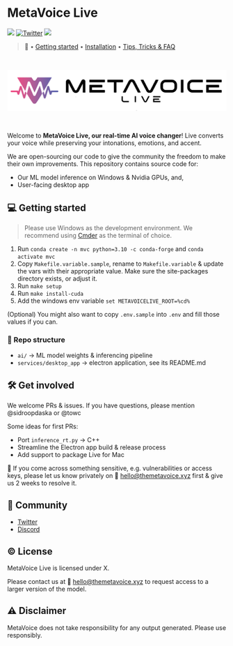 # MetaVoice Live


[![](https://dcbadge.vercel.app/api/server/Cpy6U3na8Z?style=flat&compact=True)](https://discord.gg/Cpy6U3na8Z)
[![Twitter](https://img.shields.io/twitter/url/https/twitter.com/OnusFM.svg?style=social&label=@TheMetaVoice)](https://twitter.com/TheMetavoice)
<a href="http://www.repostatus.org/#active"><img src="http://www.repostatus.org/badges/latest/active.svg" /></a>

> 🔗  • [Getting started](#-getting-started) • [Installation](https://discord.com/channels/902229215993282581/1133486389661536297) • [Tips, Tricks & FAQ](https://bit.ly/metavoice-faqs)

<br/>
<p align="center">
    <picture>
        <source media="(prefers-color-scheme: dark)" srcset="./public/dark_mode.png">
        <img alt="logo banner" src="./public/light_mode.png" width="600" />
    </picture>
</p>
<br/>


Welcome to **MetaVoice Live, our real-time AI voice changer**! Live converts your voice while preserving your intonations, emotions, and accent. 


We are open-sourcing our code to give the community the freedom to make their own improvements. This repository contains source code for:
- Our ML model inference on Windows & Nvidia GPUs, and,
- User-facing desktop app


## 💻 Getting started

> Please use Windows as the development environment. We recommend using [Cmder](https://cmder.app/) as the terminal of choice.

1. Run `conda create -n mvc python=3.10 -c conda-forge` and `conda activate mvc`
2. Copy `Makefile.variable.sample`, rename to `Makefile.variable` & update the vars with their appropriate value. Make sure the site-packages directory exists, or adjust it.
3. Run `make setup`
4. Run `make install-cuda`
5. Add the windows env variable `set METAVOICELIVE_ROOT=%cd%`

(Optional) You might also want to copy `.env.sample` into `.env` and fill those values if you can.

### 📖 Repo structure
* `ai/` -> ML model weights & inferencing pipeline
* `services/desktop_app` -> electron application, see its README.md


## 🛠️ Get involved

We welcome PRs & issues. If you have questions, please mention @sidroopdaska or @towc

Some ideas for first PRs:
- Port `inference_rt.py` -> C++
- Streamline the Electron app build & release process
- Add support to package Live for Mac

🙏 If you come across something sensitive, e.g. vulnerabilities or access keys, please let us know privately on 📧 [hello@themetavoice.xyz](mailto:hello@themetavoice.xyz) first & give us 2 weeks to resolve it.


## 🤗 Community

- [Twitter](https://twitter.com/themetavoice)
- [Discord](https://discord.gg/Cpy6U3na8Z)


## © License

MetaVoice Live is licensed under X.

Please contact us at 📧 [hello@themetavoice.xyz](mailto:hello@themetavoice.xyz) to request access to a larger version of the model.  

## ⚠️ Disclaimer

MetaVoice does not take responsibility for any output generated. Please use responsibly.
